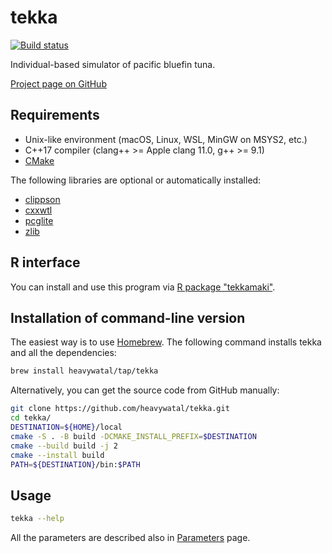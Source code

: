 # tekka

[![Build status](https://github.com/heavywatal/tekka/workflows/build/badge.svg)](https://github.com/heavywatal/tekka/actions)

Individual-based simulator of pacific bluefin tuna.

[Project page on GitHub](https://github.com/heavywatal/tekka)


## Requirements

- Unix-like environment (macOS, Linux, WSL, MinGW on MSYS2, etc.)
- C++17 compiler (clang++ >= Apple clang 11.0, g++ >= 9.1)
- [CMake](https://cmake.org/)

The following libraries are optional or automatically installed:

- [clippson](https://github.com/heavywatal/clippson)
- [cxxwtl](https://github.com/heavywatal/cxxwtl)
- [pcglite](https://github.com/heavywatal/pcglite)
- [zlib](https://zlib.net)


## R interface

You can install and use this program via [R package "tekkamaki"](https://heavywatal.github.io/tekkamaki/).


## Installation of command-line version

The easiest way is to use [Homebrew](https://brew.sh/).
The following command installs tekka and all the dependencies:
```sh
brew install heavywatal/tap/tekka
```

Alternatively, you can get the source code from GitHub manually:
```sh
git clone https://github.com/heavywatal/tekka.git
cd tekka/
DESTINATION=${HOME}/local
cmake -S . -B build -DCMAKE_INSTALL_PREFIX=$DESTINATION
cmake --build build -j 2
cmake --install build
PATH=${DESTINATION}/bin:$PATH
```

## Usage

```sh
tekka --help
```

All the parameters are described also in [Parameters](https://heavywatal.github.io/tekka/group__parameters.html) page.
